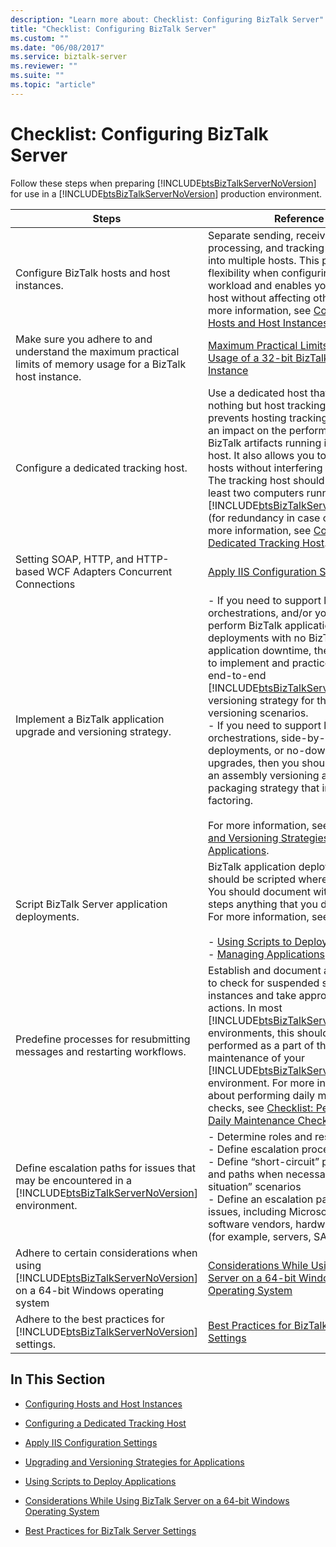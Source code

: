 ```yaml
---
description: "Learn more about: Checklist: Configuring BizTalk Server"
title: "Checklist: Configuring BizTalk Server"
ms.custom: ""
ms.date: "06/08/2017"
ms.service: biztalk-server
ms.reviewer: ""
ms.suite: ""
ms.topic: "article"
---
```

# Checklist: Configuring BizTalk Server
Follow these steps when preparing [!INCLUDE[btsBizTalkServerNoVersion](../includes/btsbiztalkservernoversion-md.md)] for use in a [!INCLUDE[btsBizTalkServerNoVersion](../includes/btsbiztalkservernoversion-md.md)] production environment.  


|                                                                                Steps                                                                                |                                                                                                                                                                                                                                                                                                                                                                            Reference                                                                                                                                                                                                                                                                                                                                                                            |
|---------------------------------------------------------------------------------------------------------------------------------------------------------------------|-----------------------------------------------------------------------------------------------------------------------------------------------------------------------------------------------------------------------------------------------------------------------------------------------------------------------------------------------------------------------------------------------------------------------------------------------------------------------------------------------------------------------------------------------------------------------------------------------------------------------------------------------------------------------------------------------------------------------------------------------------------------|
|                                                             Configure BizTalk hosts and host instances.                                                             |                                                                                                                                                                                                         Separate sending, receiving, processing, and tracking functionality into multiple hosts. This provides flexibility when configuring the workload and enables you to stop one host without affecting other hosts. For more information, see [Configuring Hosts and Host Instances](../technical-guides/configuring-hosts-and-host-instances.md).                                                                                                                                                                                                         |
|                          Make sure you adhere to and understand the maximum practical limits of memory usage for a BizTalk host instance.                           |                                                                                                                                                                                                                                                                                                     [Maximum Practical Limits of Memory Usage of a 32-bit BizTalk Host Instance](../technical-guides/configuring-hosts-and-host-instances.md#BKMK_MemLimit)                                                                                                                                                                                                                                                                                                     |
|                                                                Configure a dedicated tracking host.                                                                 |                                                                                   Use a dedicated host that does nothing but host tracking. This prevents hosting tracking from having an impact on the performance of other BizTalk artifacts running in the same host. It also allows you to stop other hosts without interfering with tracking. The tracking host should be run on at least two computers running [!INCLUDE[btsBizTalkServerNoVersion](../includes/btsbiztalkservernoversion-md.md)] (for redundancy in case one fails). For more information, see [Configuring a Dedicated Tracking Host](../technical-guides/configuring-a-dedicated-tracking-host.md).                                                                                    |
|                                               Setting SOAP, HTTP, and HTTP-based WCF Adapters Concurrent Connections                                                |                                                                                                                                                                                                                                                                                                                                   [Apply IIS Configuration Settings](../technical-guides/apply-iis-configuration-settings.md)                                                                                                                                                                                                                                                                                                                                   |
|                                                  Implement a BizTalk application upgrade and versioning strategy.                                                   | -   If you need to support long-running orchestrations, and/or you need to perform BizTalk application deployments with no BizTalk application downtime, then you need to implement and practice a solid, end-to-end [!INCLUDE[btsBizTalkServerNoVersion](../includes/btsbiztalkservernoversion-md.md)] versioning strategy for the different versioning scenarios.<br />-   If you need to support long-running orchestrations, side-by-side deployments, or no-downtime upgrades, then you should implement an assembly versioning and packaging strategy that includes factoring.<br /><br /> For more information, see [Upgrading and Versioning Strategies for Applications](../technical-guides/upgrading-and-versioning-strategies-for-applications.md). |
|                                                           Script BizTalk Server application deployments.                                                            |                                                                                                                                                                                            BizTalk application deployments should be scripted where possible. You should document with detailed steps anything that you do not script. For more information, see:<br /><br /> -   [Using Scripts to Deploy Applications](../technical-guides/using-scripts-to-deploy-applications.md)<br />-   [Managing Applications](../technical-guides/managing-applications.md)                                                                                                                                                                                            |
|                                               Predefine processes for resubmitting messages and restarting workflows.                                               |                                                                                       Establish and document a procedure to check for suspended service instances and take appropriate actions. In most [!INCLUDE[btsBizTalkServerNoVersion](../includes/btsbiztalkservernoversion-md.md)] environments, this should be performed as a part of the daily maintenance of your [!INCLUDE[btsBizTalkServerNoVersion](../includes/btsbiztalkservernoversion-md.md)] environment. For more information about performing daily maintenance checks, see [Checklist: Performing Daily Maintenance Checks](../technical-guides/checklist-performing-daily-maintenance-checks.md).                                                                                        |
|   Define escalation paths for issues that may be encountered in a [!INCLUDE[btsBizTalkServerNoVersion](../includes/btsbiztalkservernoversion-md.md)] environment.   |                                                                                                                                                                                                      -   Determine roles and responsibilities<br />-   Define escalation process and paths<br />-   Define “short-circuit” processes and paths when necessary for “critical situation” scenarios<br />-   Define an escalation path for vendor issues, including Microsoft, other software vendors, hardware vendors (for example, servers, SAN, switches)                                                                                                                                                                                                      |
| Adhere to certain considerations when using [!INCLUDE[btsBizTalkServerNoVersion](../includes/btsbiztalkservernoversion-md.md)] on a 64-bit Windows operating system |                                                                                                                                                                                                                                                                                     [Considerations While Using BizTalk Server on a 64-bit Windows Operating System](../technical-guides/considerations-while-using-biztalk-server-on-a-64-bit-windows-operating-system.md)                                                                                                                                                                                                                                                                                     |
|                    Adhere to the best practices for [!INCLUDE[btsBizTalkServerNoVersion](../includes/btsbiztalkservernoversion-md.md)] settings.                    |                                                                                                                                                                                                                                                                                                                         [Best Practices for BizTalk Server Settings](../technical-guides/best-practices-for-biztalk-server-settings.md)                                                                                                                                                                                                                                                                                                                         |

## In This Section  

-   [Configuring Hosts and Host Instances](../technical-guides/configuring-hosts-and-host-instances.md)  

-   [Configuring a Dedicated Tracking Host](../technical-guides/configuring-a-dedicated-tracking-host.md)  

-   [Apply IIS Configuration Settings](../technical-guides/apply-iis-configuration-settings.md)  

-   [Upgrading and Versioning Strategies for Applications](../technical-guides/upgrading-and-versioning-strategies-for-applications.md)  

-   [Using Scripts to Deploy Applications](../technical-guides/using-scripts-to-deploy-applications.md)  

-   [Considerations While Using BizTalk Server on a 64-bit Windows Operating System](../technical-guides/considerations-while-using-biztalk-server-on-a-64-bit-windows-operating-system.md)  

-   [Best Practices for BizTalk Server Settings](../technical-guides/best-practices-for-biztalk-server-settings.md)
